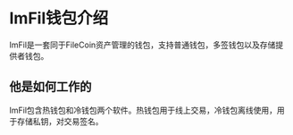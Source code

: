 # ImFil钱包介绍

ImFil是一套同于FileCoin资产管理的钱包，支持普通钱包，多签钱包以及存储提供者钱包。

## 他是如何工作的

ImFil包含热钱包和冷钱包两个软件。热钱包用于线上交易，冷钱包离线使用，用于存储私钥，对交易签名。
